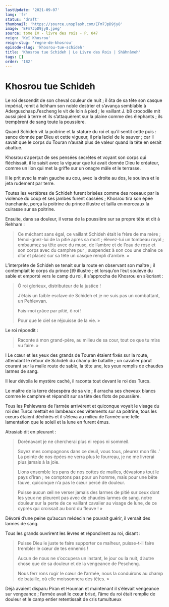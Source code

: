 ```yaml
---
lastUpdate: '2021-09-07'
lang: 'fr'
status: 'draft'
thumbnail: 'https://source.unsplash.com/EFm7JpD9jy8'
image: 'EFm7JpD9jy8.jpeg'
source: tome IV - livre des rois - P. 047
reign: 'Keï Khosrou'
reign-slug: 'regne-de-khosrou'
episode-slug: 'khosrou-tue-schideh'
title: 'Khosrou tue Schideh | Le Livre des Rois | Shâhnâmeh'
tags: []
order: '182'
---
```


<!-- LTeX: language=fr -->

# Khosrou tue Schideh

Le roi descendit de son cheval couleur de nuit ; il ôta de sa tête son casque impérial, remit à lichham son noble destrier et s’avança semblable à AderguschaspJ’escheng le vit de loin à pied ; le vaillant J. b8 crocodile mit aussi pied à terre et ils s’attaquèrent sur la plaine comme des éléphants ; ils trempèrent de sang toute la poussière.

Quand Schideh vit la poitrine et la stature du roi et qu’il sentit cette puis : sance donnée par Dieu et cette vigueur, il pria laciel de le sauver ; car il savait que le corps du Touran n’aurait plus de valeur quand la tête en serait abattue.

Khosrou s’aperçut de ses pensées secrètes et voyant son corps qui fléchissait, il le saisit avec la vigueur que lui avait donnée Dieu le créateur, comme un lion qui met la griffe sur un onagre mâle et le terrasse.

Il le prit avec la main gauche au cou, avec la droite au dos, le souleva et le jeta rudement par terre.

Toutes les vertèbres de Schideh furent brisées comme des roseaux par la violence du coup et ses jambes furent cassées ; Khosrou tira son épée tranchante, perça la poitrine du prince illustre et tailla en morceaux la cuirasse sur sa poitrine.

Ensuite, dans sa douleur, il versa de la poussière sur sa propre tête et dit à Rehham :

> Ce méchant sans égal, ce vaillant Schideh était le frère de ma mère ; témoi-gnez-lui de la pitié après sa mort ; élevez-lui un tombeau royal ; embaumez sa tête avec du musc, de l’ambre et de l’eau de rose et son corps avec du camphre pur ; suspendez à son cou une chaîne ce d’or et placez sur sa tête un casque rempli d’ambre. »

L’interprète de Schideh se tenait sur la route en observant son maître ; il contemplait le corps du prince [t9 illustre ; et lorsqu’on l’eut soulevé du sable et emporté vers le camp du roi, il s’approcha de Khosrou en s’écriant :

> Ô roi glorieux, distributeur de la justice !
>
> J’étais un faible esclave de Schideh et je ne suis pas un combattant, un Pehlevvan.
>
> Fais-moi grâce par pitié, ô roi !
>
> Pour que le ciel se réjouisse de la vie. »

Le roi répondit :

> Raconte à mon grand-père, au milieu de sa cour, tout ce que tu m’as vu faire. »

I Le cœur et les yeux des grands de Touran étaient fixés sur la route, attendant le retour de Schideh du champ de bataille ; un cavalier parut courant sur la malle route de sable, la tête une, les yeux remplis de chaudes larmes de sang.

Il leur dévoila le mystère caché, il raconta tout devant le roi des Turcs.

Le maître de la terre désespéra de sa vie ; il arracha ses cheveux blancs comme le camphre et répandit sur sa tête des flots de poussière.

Tous les Pehlewans de l’armée arrivèrent et quiconque voyait le visage du roi des Turcs mettait en lambeaux ses vêtements sur sa poitrine, tous les cœurs étaient déchirés et il s’éleva au milieu de l’armée une telle lamentation que le soleil et la lune en furent émus.

Atrasiab dit en pleurant :

> Dorénavant je ne chercherai plus ni repos ni sommeil.
>
> Soyez mes compagnons dans ce deuil, vous tous, pleurez mon fils .’ La pointe de nos épées ne verra plus le fourreau, je ne me livrerai plus jamais à la joie.
>
> Lions ensemble les pans de nos cottes de mailles, dévastons tout le pays d’Iran ; ne comptons pas pour un homme, mais pour une bête fauve, quiconque n’a pas le cœur percé de douleur.
>
> Puisse aucun œil ne verser jamais des larmes de pitié sur ceux dont les yeux ne pleurent pas avec de chaudes larmes de sang. notre douleur sur la perte de ce vaillant cavalier au visage de lune, de ce cyprès qui croissait au bord du fleuve ! »

Dévoré d’une peine qu’aucun médecin ne pouvait guérir, il versait des larmes de sang.

Tous les grands ouvrirent les lèvres et répondirent au roi, disant :

> Puisse Dieu le juste te faire supporter ce malheur, puisse-t-il faire trembler le cœur de tes ennemis !
>
> Aucun de nous ne s’occupera un instant, le jour ou la nuit, d’autre chose que de sa douleur et de la vengeance de Pescheng.
>
> Nous ferr rons rugir le cœur de l’armée, nous la conduirons au champ de bataille, où elle moissonnera des têtes. »

Déjà avaient disparu Piran et Houman et maintenant il s’élevait vengeance sur vengeance ; l’armée avait le cœur brisé, l’âme du roi était remplie de douleur et le camp entier retentissait de cris tumultueux
